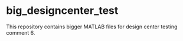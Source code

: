 # big_designcenter_test
This repository contains bigger MATLAB files for design center testing 
comment 6. 
